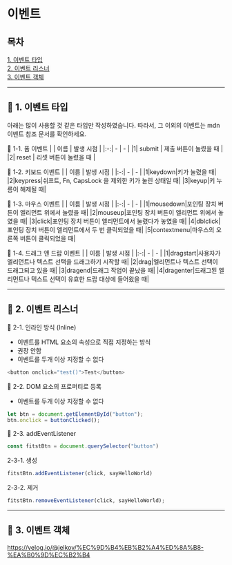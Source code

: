 # 이벤트

## 목차
[1. 이벤트 타입](#📌-1-이벤트-타입)  
[2. 이벤트 리스너](#📌-2-이벤트-리스너)  
[3. 이벤트 객체](#📌-3-이벤트-객체)

***

## 📌 1. 이벤트 타입  
아래는 많이 사용할 것 같은 타입만 작성하였습니다. 따라서, 그 이외의 이벤트는
<a herf="https://developer.mozilla.org/ko/docs/Web/Events#%EA%B0%80%EC%9E%A5_%EC%9D%BC%EB%B0%98%EC%A0%81%EC%9D%B8_%EC%B9%B4%ED%85%8C%EA%B3%A0%EB%A6%AC">mdn 이벤트 참조</a>  문서를 확인하세요.


🧩 1-1. 폼 이벤트
| | 이름 | 발생 시점 |
|:-:| -  |  - |
|1| submit | 제출 버튼이 눌렸을 때 |
|2| reset | 리셋 버튼이 눌렸을 때 |

🧩 1-2. 키보드 이벤트
| | 이름 | 발생 시점 |
|:-:| -  |  - |
|1|keydown|키가 눌렸을 때|
|2|keypress|쉬프트, Fn, CapsLock 을 제외한 키가 눌린 상태일 때|
|3|keyup|키 누름이 해제될 때|

🧩 1-3. 마우스 이벤트
| | 이름 | 발생 시점 |
|:-:| -  |  - |
|1|mousedown|포인팅 장치 버튼이 엘리먼트 위에서 눌렸을 때|
|2|mouseup|포인팅 장치 버튼이 엘리먼트 위에서 놓였을 때|
|3|click|포인팅 장치 버튼이 엘리먼트에서 눌렸다가 놓였을 때|
|4|dblclick|포인팅 장치 버튼이 엘리먼트에서 두 번 클릭되었을 때|
|5|contextmenu|마우스의 오른쪽 버튼이 클릭되었을 때|

🧩 1-4. 드래그 앤 드랍 이벤트
| | 이름 | 발생 시점 |
|:-:| -  |  - |
|1|dragstart|사용자가 엘리먼트나 텍스트 선택을 드래그하기 시작할 때|
|2|drag|엘리먼트나 텍스트 선택이 드래그되고 있을 때|
|3|dragend|드래그 작업이 끝났을 때|
|4|dragenter|드래그된 엘리먼트나 텍스트 선택이 유효한 드랍 대상에 들어왔을 때|

***

## 📌 2. 이벤트 리스너
🧩 2-1. 인라인 방식 (Inline)
- 이벤트를 HTML 요소의 속성으로 직접 지정하는 방식
- 권장 안함
- 이벤트를 두개 이상 지정할 수 없다
```javascript
<button onclick="test()">Test</button>
```

🧩 2-2. DOM 요소의 프로퍼티로 등록
- 이벤트를 두개 이상 지정할 수 없다
```javascript
let btn = document.getElementById("button");
btn.onclick = buttonClicked();
```

🧩 2-3. addEventListener
```javascript
const fitstBtn = document.querySelector("button")
```
2-3-1. 생성
```javascript
fitstBtn.addEventListener(click, sayHelloWorld)
```
2-3-2. 제거
```javascript
fitstBtn.removeEventListener(click, sayHelloWorld);
```

***

## 📌 3. 이벤트 객체  
https://velog.io/@jelkov/%EC%9D%B4%EB%B2%A4%ED%8A%B8-%EA%B0%9D%EC%B2%B4
